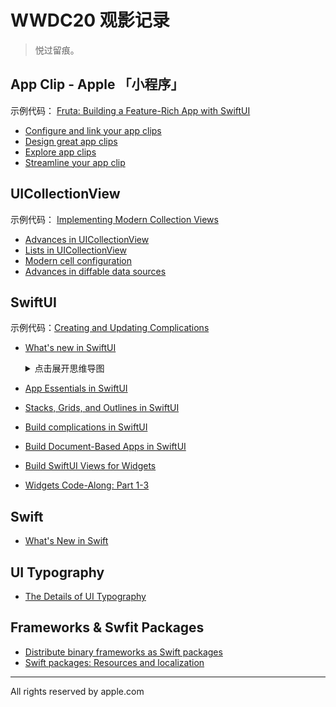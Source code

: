 # WWDC20 观影记录

> 悦过留痕。

## App Clip - Apple 「小程序」

示例代码： [Fruta: Building a Feature-Rich App with SwiftUI](./FrutaBuildingAFeatureRichAppWithSwiftUI)

- [Configure and link your app clips](https://developer.apple.com/videos/play/wwdc2020/10146/)
- [Design great app clips](https://developer.apple.com/videos/play/wwdc2020/10172)
- [Explore app clips](https://developer.apple.com/videos/play/wwdc2020/10174)
- [Streamline your app clip](https://developer.apple.com/videos/play/wwdc2020/10120)

## UICollectionView

示例代码： [Implementing Modern Collection Views](./ImplementingModernCollectionViews)

- [Advances in UICollectionView](https://developer.apple.com/videos/play/wwdc2020/10097/)
- [Lists in UICollectionView](https://developer.apple.com/videos/play/wwdc2020/10026/)
- [Modern cell configuration](https://developer.apple.com/videos/play/wwdc2020/10027/)
- [Advances in diffable data sources](https://developer.apple.com/videos/play/wwdc2020/10045/)

## SwiftUI

示例代码：[Creating and Updating Complications](./CreatingAndUpdatingComplications)

- [What's new in SwiftUI](https://developer.apple.com/videos/play/wwdc2020/10041/)

  <details><summary>点击展开思维导图</summary>
    <a href="https://share.mubu.com/doc/4dFaRSVP_ho">
    <img src="./MindMaps/What'snewinSwiftUI.png" alt="What's new in SwiftUI">
  </a></details>

- [App Essentials in SwiftUI](https://developer.apple.com/wwdc20/10037)

- [Stacks, Grids, and Outlines in SwiftUI]()

- [Build complications in SwiftUI](https://developer.apple.com/videos/play/wwdc2020/10048/)

- [Build Document-Based Apps in SwiftUI]()

- [Build SwiftUI Views for Widgets]()

- [Widgets Code-Along: Part 1-3]()

## Swift

- [What's New in Swift]()

## UI Typography

- [The Details of UI Typography]()

## Frameworks & Swfit Packages

- [Distribute binary frameworks as Swift packages](https://developer.apple.com/videos/play/wwdc2020/10147/)
- [Swift packages: Resources and localization](https://developer.apple.com/videos/play/wwdc2020/10169/)

--------------------------------------------------------------------------------

All rights reserved by apple.com
